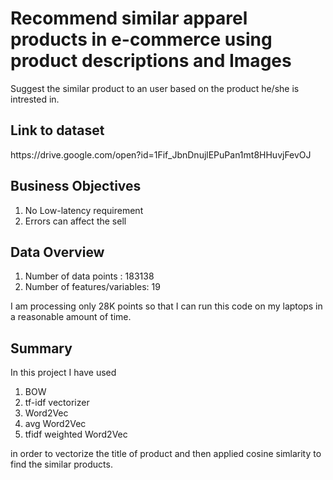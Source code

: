 # Recommend similar apparel products in e-commerce using product descriptions and Images
Suggest the similar product to an user based on the product he/she is intrested in.
<h2> Link to dataset </h2>
https://drive.google.com/open?id=1Fif_JbnDnujlEPuPan1mt8HHuvjFevOJ
<h2>Business Objectives</h2>
<ol>
  <li>No Low-latency requirement</li>
  <li> Errors can affect the sell</li>  
</ol>
<h2>Data Overview</h2>
<ol>
  <li>Number of data points :  183138</li>
  <li>Number of features/variables: 19</li>
</ol>
I am processing only 28K points so that I can run this code on my laptops in a reasonable amount of time.
<h2> Summary </h2>
In this project I have used<ol>
  <li>BOW</li>
  <li>tf-idf vectorizer </li>
  <li>Word2Vec</li>
  <li>avg Word2Vec</li>
  <li>tfidf weighted Word2Vec </li>
  </ol>in order to vectorize the title of product and then applied cosine simlarity to find the similar products.
  
  
